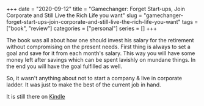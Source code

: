 +++ 
date = "2020-09-12"
title = "Gamechanger: Forget Start-ups, Join Corporate and Still Live the Rich Life you want"
slug = "gamechanger-forget-start-ups-join-corporate-and-still-live-the-rich-life-you-want" 
tags = ["book", "review"]
categories = ["personal"]
series = []
+++

The book was all about how one should invest his salary for the retirement without compromising on the present needs.
First thing is always to set a goal and save for it from each month's salary. This way you will have some money left after savings which can be spent lavishly on mundane things. In the end you will have the goal fulfilled as well.

So, it wasn't anything about not to start a company & live in corporate ladder. It was just to make the best of the current job in hand.

It is still there on [Kindle](https://www.amazon.in/Gamechanger-Forget-Start-ups-Corporate-Still-ebook/dp/B072MC4931?ie=UTF8&ref_=ku_mi_rw_edp)
